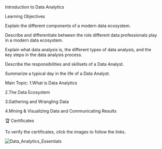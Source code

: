 Introduction to Data Analytics




Learning Objectives

Explain the different components of a modern data ecosystem.

Describe and differentiate between the role different data professionals play in a modern data ecosystem.

Explain what data analysis is, the different types of data analysis, and the key steps in the data analysis process.

Describe the responsibilities and skillsets of a Data Analyst.

Summarize a typical day in the life of a Data Analyst.



Main Topic:
1.What is Data Analytics

2.The Data Ecosystem

3.Gathering and Wrangling Data

4.Mining & Visualizing Data and Communicating Results


🏆 Certificates

To verify the certificates, click the images to follow the links.

![Data_Analytics_Essentials](https://github.com/Shahnaz-Parvin/IBM-Data-Analyst-Professional-Certificate/assets/52532148/cbb64276-feff-431c-9c75-40f6fd135f5b)








